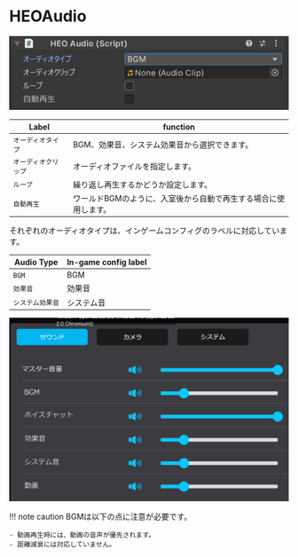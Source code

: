 # HEOAudio
![HEOAudio](img/HEOAudioJP.jpg)

|  Label |  function  |
| ----   | ---- |
| `オーディオタイプ` | BGM、効果音、システム効果音から選択できます。 |
| `オーディオクリップ` | オーディオファイルを指定します。 |
| `ループ` | 繰り返し再生するかどうか設定します。 |
| `自動再生` | ワールドBGMのように、入室後から自動で再生する場合に使用します。 

それぞれのオーディオタイプは、インゲームコンフィグのラベルに対応しています。

|  Audio Type |  In-game config label  |
| ----   | ---- |
| `BGM` | BGM |
| `効果音` | 効果音 |
| `システム効果音` | システム音 |

![HEOAudio](img/HEOAudioConfigJP.jpg)

!!! note caution
    BGMは以下の点に注意が必要です。

    - 動画再生時には、動画の音声が優先されます。
    - 距離減衰には対応していません。